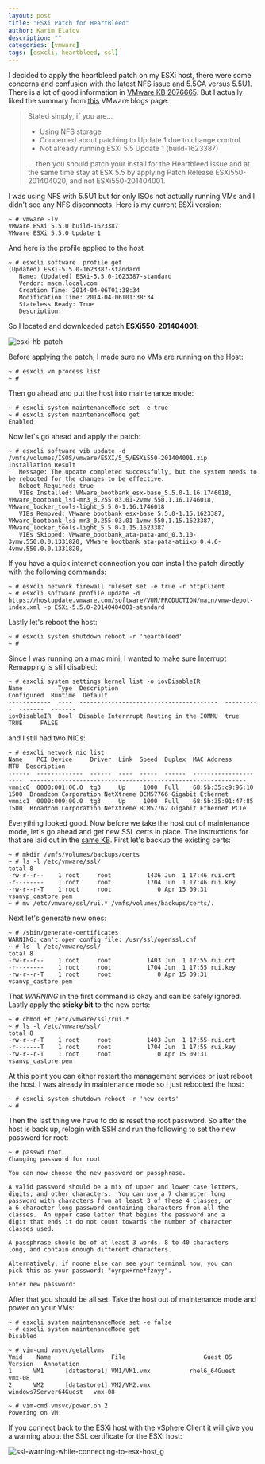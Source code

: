 ```yaml
---
layout: post
title: "ESXi Patch for HeartBleed"
author: Karim Elatov
description: ""
categories: [vmware]
tags: [esxcli, heartbleed, ssl]
---
```

I decided to apply the heartbleed patch on my ESXi host, there were some concerns and confusion with the latest NFS issue and 5.5GA versus 5.5U1. There is a lot of good information in [VMware KB 2076665](http://kb.vmware.com/kb/2076665). But I actually liked the summary from [this](http://blogs.vmware.com/kb/2014/04/patching-esxi-5-5-heartbleed-without-installing-update-1.html) VMware blogs page:

> Stated simply, if you are…
>
> - Using NFS storage
> - Concerned about patching to Update 1 due to change control
> - Not already running ESXi 5.5 Update 1 (build-1623387)
>
> … then you should patch your install for the Heartbleed issue and at the same time stay at ESX 5.5 by applying Patch Release ESXi550-201404020, and not ESXi550-201404001.

I was using NFS with 5.5U1 but for only ISOs not actually running VMs and I didn't see any NFS disconnects. Here is my current ESXi version:

	~ # vmware -lv
	VMware ESXi 5.5.0 build-1623387
	VMware ESXi 5.5.0 Update 1

And here is the profile applied to the host

	~ # esxcli software  profile get
	(Updated) ESXi-5.5.0-1623387-standard
	   Name: (Updated) ESXi-5.5.0-1623387-standard
	   Vendor: macm.local.com
	   Creation Time: 2014-04-06T01:38:34
	   Modification Time: 2014-04-06T01:38:34
	   Stateless Ready: True
	   Description: 

So I located and downloaded patch **ESXi550-201404001**:

![esxi-hb-patch](https://googledrive.com/host/0B4vYKT_-8g4IMms0cV96RnJhUE0/esxi-hb-patch.png)

Before applying the patch, I made sure no VMs are running on the Host:

	~ # esxcli vm process list
	~ #

Then go ahead and put the host into maintenance mode:

	~ # esxcli system maintenanceMode set -e true
	~ # esxcli system maintenanceMode get
	Enabled

Now let's go ahead and apply the patch:

	~ # esxcli software vib update -d /vmfs/volumes/ISOS/vmware/ESXI/5_5/ESXi550-201404001.zip 
	Installation Result
	   Message: The update completed successfully, but the system needs to be rebooted for the changes to be effective.
	   Reboot Required: true
	   VIBs Installed: VMware_bootbank_esx-base_5.5.0-1.16.1746018, VMware_bootbank_lsi-mr3_0.255.03.01-2vmw.550.1.16.1746018, VMware_locker_tools-light_5.5.0-1.16.1746018
	   VIBs Removed: VMware_bootbank_esx-base_5.5.0-1.15.1623387, VMware_bootbank_lsi-mr3_0.255.03.01-1vmw.550.1.15.1623387, VMware_locker_tools-light_5.5.0-1.15.1623387
	   VIBs Skipped: VMware_bootbank_ata-pata-amd_0.3.10-3vmw.550.0.0.1331820, VMware_bootbank_ata-pata-atiixp_0.4.6-4vmw.550.0.0.1331820,

If you have a quick internet connection you can install the patch directly with the following commands:

	~ # esxcli network firewall ruleset set -e true -r httpClient
	~ # esxcli software profile update -d https://hostupdate.vmware.com/software/VUM/PRODUCTION/main/vmw-depot-index.xml -p ESXi-5.5.0-20140404001-standard

Lastly let's reboot the host:

	~ # esxcli system shutdown reboot -r 'heartbleed'
	~ # 

Since I was running on a mac mini, I wanted to make sure  Interrupt Remapping is still disabled:

	~ # esxcli system settings kernel list -o iovDisableIR
	Name          Type  Description                              Configured  Runtime  Default
	------------  ----  ---------------------------------------  ----------  -------  -------
	iovDisableIR  Bool  Disable Interrrupt Routing in the IOMMU  true        TRUE     FALSE  


and I still had two NICs:

	~ # esxcli network nic list
	Name    PCI Device     Driver  Link  Speed  Duplex  MAC Address         MTU  Description                                                  
	------  -------------  ------  ----  -----  ------  -----------------  ----  -------------------------------------------------------------
	vmnic0  0000:001:00.0  tg3     Up     1000  Full    68:5b:35:c9:96:10  1500  Broadcom Corporation NetXtreme BCM57766 Gigabit Ethernet     
	vmnic1  0000:009:00.0  tg3     Up     1000  Full    68:5b:35:91:47:85  1500  Broadcom Corporation NetXtreme BCM57762 Gigabit Ethernet PCIe

Everything looked good. Now before we take the host out of maintenance mode, let's go ahead and get new SSL certs in place. The instructions for that are laid out in the [same KB](http://kb.vmware.com/kb/2076665). First let's backup the existing certs:

	~ # mkdir /vmfs/volumes/backups/certs
	~ # ls -l /etc/vmware/ssl/
	total 8
	-rw-r--r--    1 root     root          1436 Jun  1 17:46 rui.crt
	-r--------    1 root     root          1704 Jun  1 17:46 rui.key
	-rw-r--r-T    1 root     root             0 Apr 15 09:31 vsanvp_castore.pem
	~ # mv /etc/vmware/ssl/rui.* /vmfs/volumes/backups/certs/.

Next let's generate new ones:

	~ # /sbin/generate-certificates 
	WARNING: can't open config file: /usr/ssl/openssl.cnf
	~ # ls -l /etc/vmware/ssl/
	total 8
	-rw-r--r--    1 root     root          1403 Jun  1 17:55 rui.crt
	-r--------    1 root     root          1704 Jun  1 17:55 rui.key
	-rw-r--r-T    1 root     root             0 Apr 15 09:31 vsanvp_castore.pem

That *WARNING* in the first command is okay and can be safely ignored. Lastly apply the **sticky bit** to the new certs:

	~ # chmod +t /etc/vmware/ssl/rui.*
	~ # ls -l /etc/vmware/ssl/
	total 8
	-rw-r--r-T    1 root     root          1403 Jun  1 17:55 rui.crt
	-r-------T    1 root     root          1704 Jun  1 17:55 rui.key
	-rw-r--r-T    1 root     root             0 Apr 15 09:31 vsanvp_castore.pem

At this point you can either restart the management services or just reboot the host. I was already in maintenance mode so I just rebooted the host:

	~ # esxcli system shutdown reboot -r 'new certs'
	~ # 

Then the last thing we have to do is reset the root password. So after the host is back up, relogin with SSH and run the following to set the new password for root:

	~ # passwd root
	Changing password for root

	You can now choose the new password or passphrase.

	A valid password should be a mix of upper and lower case letters,
	digits, and other characters.  You can use a 7 character long
	password with characters from at least 3 of these 4 classes, or
	a 6 character long password containing characters from all the
	classes.  An upper case letter that begins the password and a
	digit that ends it do not count towards the number of character
	classes used.

	A passphrase should be of at least 3 words, 8 to 40 characters
	long, and contain enough different characters.

	Alternatively, if noone else can see your terminal now, you can
	pick this as your password: "oynpx+rne*fznyy".

	Enter new password: 

After that you should be all set. Take the host out of maintenance mode and power on your VMs:

	~ # esxcli system maintenanceMode set -e false
	~ # esxcli system maintenanceMode get
	Disabled

	~ # vim-cmd vmsvc/getallvms
	Vmid    Name                 File                      Guest OS          Version   Annotation
	1      VM1      [datastore1] VM1/VM1.vmx           rhel6_64Guest           vmx-08              
	2      VM2      [datastore1] VM2/VM2.vmx           windows7Server64Guest   vmx-08              

	~ # vim-cmd vmsvc/power.on 2
	Powering on VM:

If you connect back to the ESXi host with the vSphere Client it will give you a warning about the SSL certificate for the ESXi host:

![ssl-warning-while-connecting-to-esx-host_g](https://googledrive.com/host/0B4vYKT_-8g4IMms0cV96RnJhUE0/ssl-warning-while-connecting-to-esx-host_g.png)

